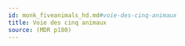 ```yaml
---
id: monk_fiveanimals_hd.md#voie-des-cinq-animaux
title: Voie des cinq animaux
source: (MDR p180)
---
```


